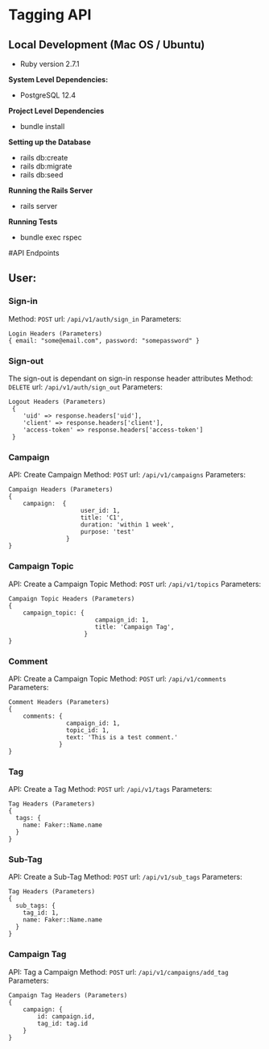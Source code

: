 # Tagging API

## Local Development (Mac OS / Ubuntu)

 - Ruby version 2.7.1

**System Level Dependencies:**

 - PostgreSQL 12.4

**Project Level Dependencies**

 - bundle install

**Setting up the Database**

 - rails db:create 
 - rails db:migrate 
 - rails db:seed

**Running the Rails Server**

 - rails server

**Running Tests**

- bundle exec rspec


#API Endpoints

## User:
### Sign-in
Method: `POST`
url:  `/api/v1/auth/sign_in`
Parameters:
 
    Login Headers (Parameters)
    { email: "some@email.com", password: "somepassword" }

### Sign-out
The sign-out is dependant on sign-in response header attributes
Method: `DELETE`
url:  `/api/v1/auth/sign_out`
Parameters:

    Logout Headers (Parameters)
     {
        'uid' => response.headers['uid'],
        'client' => response.headers['client'],
        'access-token' => response.headers['access-token']
     }

### Campaign
 API: Create Campaign
Method: `POST`
url:  `/api/v1/campaigns`
Parameters:
 
    Campaign Headers (Parameters)
    { 
        campaign:  { 
                        user_id: 1, 
                        title: 'C1', 
                        duration: 'within 1 week', 
                        purpose: 'test'
                    }
    }

### Campaign Topic
 API: Create a Campaign Topic
Method: `POST`
url:  `/api/v1/topics`
Parameters:
 
    Campaign Topic Headers (Parameters)
    { 
        campaign_topic: { 
                            campaign_id: 1,
                            title: 'Campaign Tag',
                         }
    }

### Comment
 API: Create a Campaign Topic
Method: `POST`
url:  `/api/v1/comments`
Parameters:
 
    Comment Headers (Parameters)
    {
        comments: {
                    campaign_id: 1,
                    topic_id: 1,
                    text: 'This is a test comment.'
                  }
    }

### Tag
 API: Create a Tag
Method: `POST`
url:  `/api/v1/tags`
Parameters:
 
    Tag Headers (Parameters)
    {
      tags: {
        name: Faker::Name.name
      }
    }

### Sub-Tag
 API: Create a Sub-Tag
Method: `POST`
url:  `/api/v1/sub_tags`
Parameters:
 
    Tag Headers (Parameters)
    {
      sub_tags: {
        tag_id: 1,
        name: Faker::Name.name
      }
    }

### Campaign Tag
 API: Tag a Campaign
Method: `POST`
url:  `/api/v1/campaigns/add_tag`
Parameters:
 
    Campaign Tag Headers (Parameters)
    { 
        campaign: {
            id: campaign.id,
            tag_id: tag.id
        }
    }
